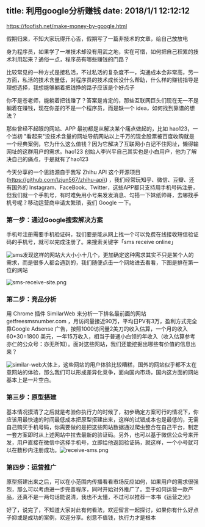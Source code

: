 title: 利用google分析赚钱
date: 2018/1/1 12:12:12
---
https://foofish.net/make-money-by-google.html



假期归来，不知大家玩得开心否，假期写了一篇非技术的文章，给自己放放电

身为程序员，如果学了一堆技术却没有用武之地，实在可惜，如何把自己积累的技术利用起来？通俗一点，程序员有哪些赚钱的门路？

比较常见的一种方式是接私活，不过私活的复杂度不一，沟通成本会非常高，另一方面，私活的技术含量低，对程序员的技术成长没什么帮助，什么样的赚钱指导是理想选择，我想能够躺着把钱挣的路子应该是个好点子

你不是苍老师，能躺着把钱赚了？答案是肯定的，那些互联网巨头们现在无一不是躺着在赚钱，现在你差的不是一个程序员，而是缺一个 idea，如何找到靠谱的想法？

那些曾经不起眼的网站、APP 最初都是从解决某个痛点做起的，比如 hao123，一个当初 "看起来"没技术含量的网址导航网站以上千万的现金股票被百度收购就是一个经典案例，它为什么这么值钱？因为它解决了互联网小白记不住网址，懒得输网址的这群用户的需求。hao123 创始人李兴平自己其实也是小白用户，他为了解决自己的痛点，于是就有了hao123

今天分享的一个思路源自于我写 Zhihu API 这个开源项目\(https://github.com/lzjun567/zhihu-api\) ，我们经常玩知乎、微信、豆瓣、还有国外的 Instagram、FaceBook、Twitter，这些APP都只支持用手机号码注册，但我们就一个手机号，有时难免用小号来发发消息、勾搭一下妹纸帅哥，去哪找手机号呢？移动运营商申请太繁琐，我们 Google 一下。

### 第一步：通过Google搜索解决方案

手机号注册需要手机验证码，我们要是能从网上找一个可以免费在线接收短信验证码的手机号，就可以完成注册了。来搜索关键字「sms receive online」

![](利用google分析赚钱.assets/sms_receive_online_Fotor.png "sms")发现这样的网站大大小小十几个，更加确定这种需求其实不只是某个人的需求，而是很多人都会遇到的，我们随便点击一个网站进去看看，下图是排在第一位的网站

![](利用google分析赚钱.assets/sms-site.png "sms-receive-site.png")

### 第二步：竞品分析

用 Chrome 插件 SimilarWeb 来分析一下排名最前面的网站 getfreesmsnumber.com ，月访问量接近90万，平均日PV有3万，盈利方式完全靠Google Adsense 广告，按照1000访问量2美刀的收入估算，一个月的收入60\*30=1800 美元，一年15万收入，相当于普通小白领的年收入（收入估算参考亦仁的公众号：亦无所知）。面对这些网站，我们还能挖掘出哪些有价值的信息出来？

![](利用google分析赚钱.assets/similar-web.png "similar-web")大体上，这些网站的用户体验比较糟糕，国外的网站似乎都不太在意网站的体验，那么我们可以形成差异化竞争，面向国内市场，国内这方面的网站基本上是一片空白。

### 第三步：原型搭建

基本情况摸清了之后就是考验你执行力的时候了，初步确定方案可行的情况下，你应该用最快速的时间最低成本把原型搭建出来，这样的试错成本也是最低的，无需自己购买手机号码，你需要做的是把这些网站数据通过爬虫整合在自己平台，制定一套方案即时从上述网站中拉去最新的验证码。另外，也可以基于微信公众号来开发，用户直接在微信中选择手机号，立即给他返回验证码，就这样，一个小号就可以在数秒内注册成功。![](利用google分析赚钱.assets/receive-sms.png "receive-sms.png")

### 第四步：运营推广

原型搭建出来之后，可以在小范围内传播看看市场反应如何，如果用户的需求很强烈，那么可以考虑进一步完善程序，同时开始对外推广了。至于如何运营一款产品，还真不是一两句话能说清，我也不太懂，不过可以推荐一本书《运营之光》

好了，说完了，不知道大家对此有何看法，欢迎留言一起探讨，如果你有什么好点子抑或是成功的案例，欢迎分享。创意不值钱，执行力才是根本

